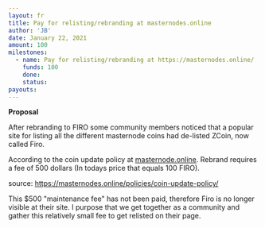 ```yaml
---
layout: fr
title: Pay for relisting/rebranding at masternodes.online
author: 'JB'
date: January 22, 2021
amount: 100
milestones:
  - name: Pay for relisting/rebranding at https://masternodes.online/
    funds: 100
    done:
    status:
payouts:
---
```


**Proposal**

After rebranding to FIRO some community members noticed that a popular site for listing all the different masternode coins had de-listed ZCoin, now called Firo.

According to the coin update policy at [masternode.online](https://masternodes.online/). Rebrand requires a fee of 500 dollars (In todays price that equals 100 FIRO).

source:
https://masternodes.online/policies/coin-update-policy/

This $500 "maintenance fee" has not been paid, therefore Firo is no longer visible at their site. I purpose that we get together as a community and gather this relatively small fee to get relisted on their page.
